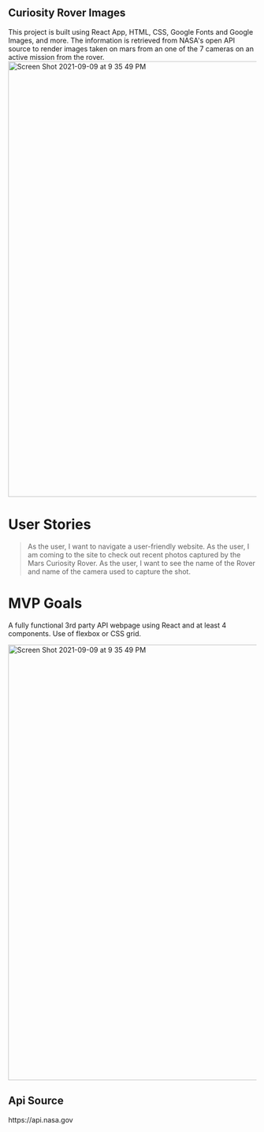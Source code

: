 
<h2>Curiosity Rover Images</h2>
This project is built using React App, HTML, CSS, Google Fonts and Google Images, and more. The information is retrieved from NASA's open API source to render images taken on mars from an one of the 7 cameras on an active mission from the rover. 


<img width="884" alt="Screen Shot 2021-09-09 at 9 35 49 PM" src="https://user-images.githubusercontent.com/86509310/132784751-8625d356-39c1-4423-960c-9dafedf874c4.png">


# User Stories
> As the user, I want to navigate a user-friendly website.
> As the user, I am coming to the site to check out recent photos captured by the Mars Curiosity Rover. 
>As the user, I want to see the name of the Rover and name of the camera used to capture the shot. 


# MVP Goals
A fully functional 3rd party API webpage using React and at least 4 components. 
Use of flexbox or CSS grid.


<img width="884" alt="Screen Shot 2021-09-09 at 9 35 49 PM" src="https://user-images.githubusercontent.com/86509310/132784751-8625d356-39c1-4423-960c-9dafedf874c4.png">


<h2> Api Source </h2>
https://api.nasa.gov


